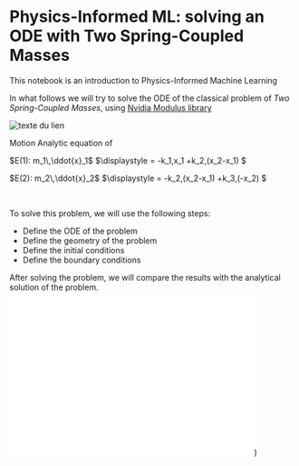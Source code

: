 # Physics-Informed ML: solving an ODE with Two Spring-Coupled Masses

This notebook is an introduction to Physics-Informed Machine Learning

In what follows we will try to solve the ODE of the classical problem of *Two Spring-Coupled Masses*, using [Nvidia Modulus library](https://docs.nvidia.com/deeplearning/modulus/getting-started/index.html)

![texte du lien](https://miro.medium.com/v2/resize:fit:1400/1*tkCUQCaE-kG9rTKavRs6bQ.png "Two Spring-Coupled Masses")


Motion Analytic equation of

$E(1):  m_1\,\ddot{x}_1$	$\displaystyle = -k_1\,x_1 +k_2\,(x_2-x_1)	$

$E(2):  m_2\,\ddot{x}_2$	$\displaystyle = -k_2\,(x_2-x_1) +k_3\,(-x_2) $

<br/>

To solve this problem, we will use the following steps:
- Define the ODE of the problem
- Define the geometry of the problem
- Define the initial conditions
- Define the boundary conditions





After solving the problem, we will compare the results with the analytical solution of the problem.
![texte du lien](./outputs/res_plot.png))

